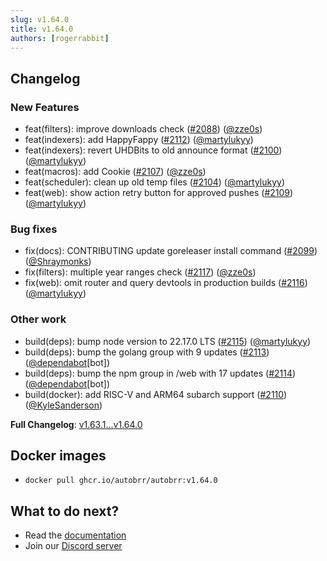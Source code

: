 ```yaml
---
slug: v1.64.0
title: v1.64.0
authors: [rogerrabbit]
---
```

## Changelog

### New Features

* feat(filters): improve downloads check ([#2088](https://github.com/autobrr/autobrr/pull/2088)) ([@zze0s](https://github.com/zze0s))
* feat(indexers): add HappyFappy ([#2112](https://github.com/autobrr/autobrr/pull/2112)) ([@martylukyy](https://github.com/martylukyy))
* feat(indexers): revert UHDBits to old announce format ([#2100](https://github.com/autobrr/autobrr/pull/2100)) ([@martylukyy](https://github.com/martylukyy))
* feat(macros): add Cookie ([#2107](https://github.com/autobrr/autobrr/pull/2107)) ([@zze0s](https://github.com/zze0s))
* feat(scheduler): clean up old temp files ([#2104](https://github.com/autobrr/autobrr/pull/2104)) ([@martylukyy](https://github.com/martylukyy))
* feat(web): show action retry button for approved pushes ([#2109](https://github.com/autobrr/autobrr/pull/2109)) ([@martylukyy](https://github.com/martylukyy))

### Bug fixes

* fix(docs): CONTRIBUTING update goreleaser install command ([#2099](https://github.com/autobrr/autobrr/pull/2099)) ([@Shraymonks](https://github.com/Shraymonks))
* fix(filters): multiple year ranges check ([#2117](https://github.com/autobrr/autobrr/pull/2117)) ([@zze0s](https://github.com/zze0s))
* fix(web): omit router and query devtools in production builds ([#2116](https://github.com/autobrr/autobrr/pull/2116)) ([@martylukyy](https://github.com/martylukyy))

### Other work

* build(deps): bump node version to 22.17.0 LTS ([#2115](https://github.com/autobrr/autobrr/pull/2115)) ([@martylukyy](https://github.com/martylukyy))
* build(deps): bump the golang group with 9 updates ([#2113](https://github.com/autobrr/autobrr/pull/2113)) ([@dependabot](https://github.com/dependabot)[bot])
* build(deps): bump the npm group in /web with 17 updates ([#2114](https://github.com/autobrr/autobrr/pull/2114)) ([@dependabot](https://github.com/dependabot)[bot])
* build(docker): add RISC-V and ARM64 subarch support ([#2110](https://github.com/autobrr/autobrr/pull/2110)) ([@KyleSanderson](https://github.com/KyleSanderson))

**Full Changelog**: [v1.63.1...v1.64.0](https://github.com/autobrr/autobrr/compare/v1.63.1...v1.64.0)

## Docker images

* `docker pull ghcr.io/autobrr/autobrr:v1.64.0`

## What to do next?

* Read the [documentation](https://autobrr.com)
* Join our [Discord server](https://discord.gg/WQ2eUycxyT)